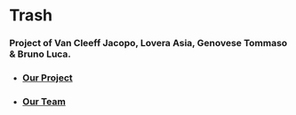 # Trash

### Project of  Van Cleeff Jacopo, Lovera Asia, Genovese Tommaso & Bruno Luca.

* ### [Our Project](https://github.com/TommyGenovese/trash/wiki/Our-Project#our-project)
* ### [Our Team](https://github.com/TommyGenovese/trash/wiki/Our-Team#our-team)
